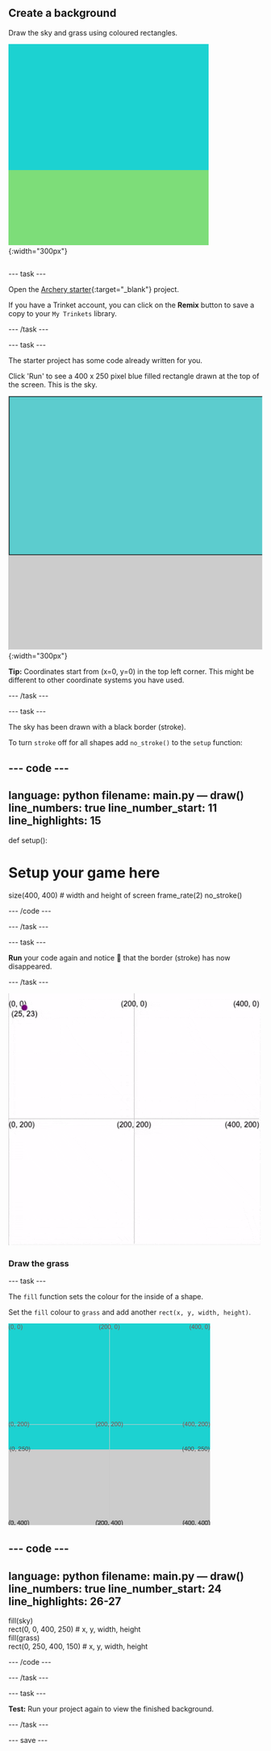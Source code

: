## Create a background

<div style="display: flex; flex-wrap: wrap">
<div style="flex-basis: 200px; flex-grow: 1; margin-right: 15px;">
Draw the sky and grass using coloured rectangles. 
</div>
<div>

![The output area with a sky-coloured rectangle above a grass-coloured rectangle to create the background.](images/background.png){:width="300px"}

</div>
</div>

--- task ---

Open the [Archery starter](https://trinket.io/python/9973649e5c){:target="_blank"} project. 

If you have a Trinket account, you can click on the **Remix** button to save a copy to your `My Trinkets` library.

--- /task ---

--- task ---

The starter project has some code already written for you. 

Click 'Run' to see a 400 x 250 pixel blue filled rectangle drawn at the top of the screen. This is the sky. 

![A blue rectangle with a black border around it, above a grey rectangle.](images/sky_stroke.png){:width="300px"}

**Tip:** Coordinates start from (x=0, y=0) in the top left corner. This might be different to other coordinate systems you have used. 

--- /task ---

--- task ---

The sky has been drawn with a black border (stroke). 

To turn `stroke` off for all shapes add `no_stroke()` to the `setup` function:

--- code ---
---
language: python
filename: main.py — draw()
line_numbers: true
line_number_start: 11
line_highlights: 15
---
def setup():
# Setup your game here
  size(400, 400) # width and height of screen
  frame_rate(2)
  no_stroke()

--- /code ---

--- /task ---

--- task ---

**Run** your code again and notice 👀 that the border (stroke) has now disappeared. 

--- /task ---

![](images/coords_animation.gif)

### Draw the grass

--- task ---

The `fill` function sets the colour for the inside of a shape.

Set the `fill` colour to `grass` and add another `rect(x, y, width, height)`. 

![A blue rectangle with a coordinates grid showing the position of the sky rectangle starting in the top corner, above a grey rectangle.](images/sky_coords.png)

--- code ---
---
language: python
filename: main.py — draw()
line_numbers: true
line_number_start: 24
line_highlights: 26-27
---
  fill(sky)     
  rect(0, 0, 400, 250) # x, y, width, height    
  fill(grass)    
  rect(0, 250, 400, 150) # x, y, width, height     

--- /code ---

--- /task ---

--- task ---

**Test:** Run your project again to view the finished background. 

--- /task ---

--- save ---

